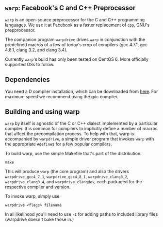 `warp`: Facebook's C and C++ Preprocessor
-----------------------------------------

`warp` is an open-source preprocessor for the C and C++ programming
languages. We use it at Facebook as a faster replacement of `cpp`,
GNU's prepprocessor.

The companion program `warpdrive` drives `warp` in conjunction with
the predefined macros of a few of today's crop of compilers (gcc
4.7.1, gcc 4.8.1, clang 3.2, and clang 3.4).

Currently `warp`'s build has only been tested on CentOS 6. More
officially supported OSs to follow.

Dependencies
------------

You need a D compiler installation, which can be downloaded from
[here](http://dlang.org/download.html). For maximum speed we recommend
using the gdc compiler.

Building and using warp
-----------------------

`warp` by itself is agnostic of the C or C++ dialect implemented by a
particular compiler. It is common for compilers to implicitly define a
number of macros that affect the precompilation process. To help with
that, warp is accompanied by `warpdrive`, a simple driver program that
invokes `warp` with the appropriate `#define`s for a few popular
compilers.

To build warp, use the simple Makefile that's part of the distribution:

    make

This will produce `warp` (the core program) and also the drivers
`warpdrive_gcc4_7_1`, `warpdrive_gcc4_8_1`, `warpdrive_clang3_2`,
`warpdrive_clang3_4`, and `warpdrive_clangdev`, each packaged for the
respective compiler and version.

To invoke warp, simply use

    warpdrive <flags> filename

In all likelihood you'll need to use `-I` for adding paths to included
library files (warpdrive doesn't bake those in.)
